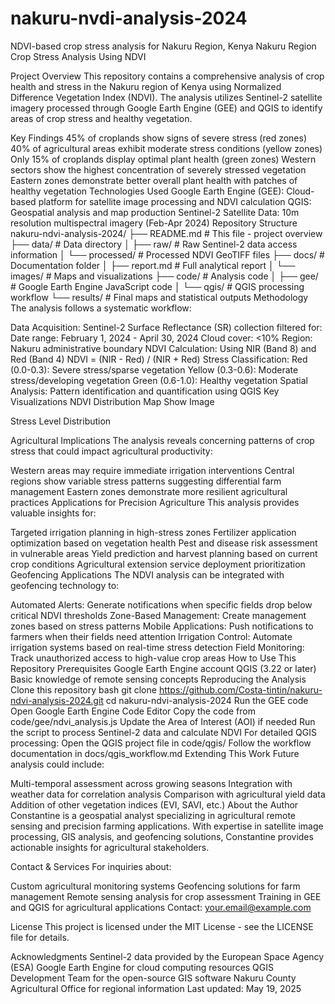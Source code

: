 # nakuru-nvdi-analysis-2024
NDVI-based crop stress analysis for Nakuru Region, Kenya
Nakuru Region Crop Stress Analysis Using NDVI

Project Overview
This repository contains a comprehensive analysis of crop health and stress in the Nakuru region of Kenya using Normalized Difference Vegetation Index (NDVI). The analysis utilizes Sentinel-2 satellite imagery processed through Google Earth Engine (GEE) and QGIS to identify areas of crop stress and healthy vegetation.

Key Findings
45% of croplands show signs of severe stress (red zones)
40% of agricultural areas exhibit moderate stress conditions (yellow zones)
Only 15% of croplands display optimal plant health (green zones)
Western sectors show the highest concentration of severely stressed vegetation
Eastern zones demonstrate better overall plant health with patches of healthy vegetation
Technologies Used
Google Earth Engine (GEE): Cloud-based platform for satellite image processing and NDVI calculation
QGIS: Geospatial analysis and map production
Sentinel-2 Satellite Data: 10m resolution multispectral imagery (Feb-Apr 2024)
Repository Structure
nakuru-ndvi-analysis-2024/
├── README.md               # This file - project overview
├── data/                   # Data directory
│   ├── raw/                # Raw Sentinel-2 data access information
│   └── processed/          # Processed NDVI GeoTIFF files
├── docs/                   # Documentation folder
│   ├── report.md           # Full analytical report
│   └── images/             # Maps and visualizations
├── code/                   # Analysis code
│   ├── gee/                # Google Earth Engine JavaScript code
│   └── qgis/               # QGIS processing workflow
└── results/                # Final maps and statistical outputs
Methodology
The analysis follows a systematic workflow:

Data Acquisition: Sentinel-2 Surface Reflectance (SR) collection filtered for:
Date range: February 1, 2024 - April 30, 2024
Cloud cover: <10%
Region: Nakuru administrative boundary
NDVI Calculation: Using NIR (Band 8) and Red (Band 4)
NDVI = (NIR - Red) / (NIR + Red)
Stress Classification:
Red (0.0-0.3): Severe stress/sparse vegetation
Yellow (0.3-0.6): Moderate stress/developing vegetation
Green (0.6-1.0): Healthy vegetation
Spatial Analysis: Pattern identification and quantification using QGIS
Key Visualizations
NDVI Distribution Map
Show Image

Stress Level Distribution

Agricultural Implications
The analysis reveals concerning patterns of crop stress that could impact agricultural productivity:

Western areas may require immediate irrigation interventions
Central regions show variable stress patterns suggesting differential farm management
Eastern zones demonstrate more resilient agricultural practices
Applications for Precision Agriculture
This analysis provides valuable insights for:

Targeted irrigation planning in high-stress zones
Fertilizer application optimization based on vegetation health
Pest and disease risk assessment in vulnerable areas
Yield prediction and harvest planning based on current crop conditions
Agricultural extension service deployment prioritization
Geofencing Applications
The NDVI analysis can be integrated with geofencing technology to:

Automated Alerts: Generate notifications when specific fields drop below critical NDVI thresholds
Zone-Based Management: Create management zones based on stress patterns
Mobile Applications: Push notifications to farmers when their fields need attention
Irrigation Control: Automate irrigation systems based on real-time stress detection
Field Monitoring: Track unauthorized access to high-value crop areas
How to Use This Repository
Prerequisites
Google Earth Engine account
QGIS (3.22 or later)
Basic knowledge of remote sensing concepts
Reproducing the Analysis
Clone this repository
bash
git clone https://github.com/Costa-tintin/nakuru-ndvi-analysis-2024.git
cd nakuru-ndvi-analysis-2024
Run the GEE code
Open Google Earth Engine Code Editor
Copy the code from code/gee/ndvi_analysis.js
Update the Area of Interest (AOI) if needed
Run the script to process Sentinel-2 data and calculate NDVI
For detailed QGIS processing:
Open the QGIS project file in code/qgis/
Follow the workflow documentation in docs/qgis_workflow.md
Extending This Work
Future analysis could include:

Multi-temporal assessment across growing seasons
Integration with weather data for correlation analysis
Comparison with agricultural yield data
Addition of other vegetation indices (EVI, SAVI, etc.)
About the Author
Constantine is a geospatial analyst specializing in agricultural remote sensing and precision farming applications. With expertise in satellite image processing, GIS analysis, and geofencing solutions, Constantine provides actionable insights for agricultural stakeholders.

Contact & Services
For inquiries about:

Custom agricultural monitoring systems
Geofencing solutions for farm management
Remote sensing analysis for crop assessment
Training in GEE and QGIS for agricultural applications
Contact: your.email@example.com

License
This project is licensed under the MIT License - see the LICENSE file for details.

Acknowledgments
Sentinel-2 data provided by the European Space Agency (ESA)
Google Earth Engine for cloud computing resources
QGIS Development Team for the open-source GIS software
Nakuru County Agricultural Office for regional information
Last updated: May 19, 2025

